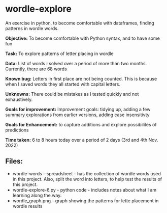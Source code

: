 # wordle-explore
An exercise in python, to become comfortable with dataframes, finding patterns in wordle words.

**Objective:** To become comfortable with Python syntax, and to have some fun

**Task:** To explore patterns of letter placing in wordle

**Data:** List of words I solved over a period of more than two months. Currently, there are 68 words

**Known bug:** Letters in first place are not being counted. This is because when I saved words they all started with capital letters.

**Unknowns:** There could be mistakes as I tested quickly and not exhaustively.

**Goals for improvement:** Improvement goals: tidying up, adding a few summary explorations from earlier versions, adding case insensitivty

**Goals for Enhancement:** to capture additions and explore possibilites of predictions

**Time taken:** 6 to 8 hours today over a period of 2 days (3rd and 4th Nov. 2022)

 ## Files:
  * wordle-words - spreadsheet - has the collection of wordle words used in this project. Also, split the word into letters, to help test the results of this project.
  * wordle-explore-6.py - python code - includes notes about what I am learning along the way.
  * wordle_graph.png - graph showing the patterns for lette placement in wordle results
